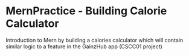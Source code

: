 # MernPractice - Building Calorie Calculator

Introduction to Mern by building a calories calculator which will contain similar logic to a feature in the GainzHub app (CSCC01 project)

